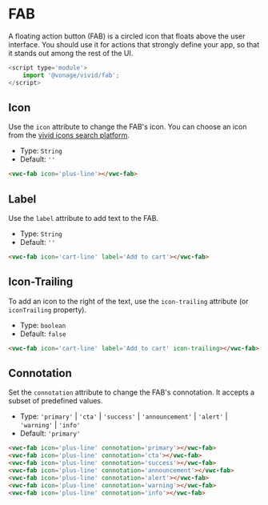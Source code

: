 # FAB

A floating action button (FAB) is a circled icon that floats above the user interface. You should use it for actions that strongly define your app, so that it stands out among the rest of the UI.

```js
<script type='module'>
    import '@vonage/vivid/fab';
</script>
```

## Icon

Use the `icon` attribute to change the FAB's icon.
You can choose an icon from the [vivid icons search platform](https://icons.vivid.vonage.com).

- Type: `String`
- Default: `''`

```html preview
<vwc-fab icon='plus-line'></vwc-fab>
```

## Label

Use the `label` attribute to add text to the FAB.

- Type: `String`
- Default: `''`

```html preview
<vwc-fab icon='cart-line' label='Add to cart'></vwc-fab>
```

## Icon-Trailing

To add an icon to the right of the text, use the `icon-trailing` attribute (or `iconTrailing` property).

- Type: `boolean`
- Default: `false`

```html preview
<vwc-fab icon='cart-line' label='Add to cart' icon-trailing></vwc-fab>
```

## Connotation

Set the `connotation` attribute to change the FAB's connotation.
It accepts a subset of predefined values.

- Type: `'primary'` | `'cta'` | `'success'`  | `'announcement'` | `'alert'` | `'warning'` | `'info'`
- Default: `'primary'`

```html preview
<vwc-fab icon='plus-line' connotation='primary'></vwc-fab>
<vwc-fab icon='plus-line' connotation='cta'></vwc-fab>
<vwc-fab icon='plus-line' connotation='success'></vwc-fab>
<vwc-fab icon='plus-line' connotation='announcement'></vwc-fab>
<vwc-fab icon='plus-line' connotation='alert'></vwc-fab>
<vwc-fab icon='plus-line' connotation='warning'></vwc-fab>
<vwc-fab icon='plus-line' connotation='info'></vwc-fab>

```